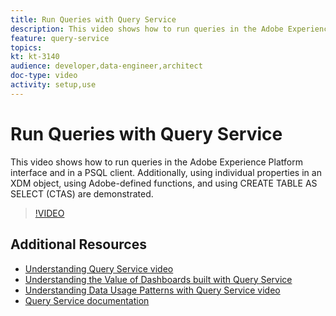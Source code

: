 ```yaml
---
title: Run Queries with Query Service
description: This video shows how to run queries in the Adobe Experience Platform interface and in a PSQL client. Additionally, using individual properties in an XDM object, using Adobe-defined functions, and using CREATE TABLE AS SELECT (CTAS) are demonstrated.
feature: query-service
topics:
kt: kt-3140
audience: developer,data-engineer,architect
doc-type: video
activity: setup,use
---
```


# Run Queries with Query Service

This video shows how to run queries in the Adobe Experience Platform interface and in a PSQL client. Additionally, using individual properties in an XDM object, using Adobe-defined functions, and using CREATE TABLE AS SELECT (CTAS) are demonstrated.

>[!VIDEO](https://video.tv.adobe.com/v/29796?quality=12)

## Additional Resources

* [Understanding Query Service video](understanding-query-service.md)
* [Understanding the Value of Dashboards built with Query Service](understanding-the-value-of-dashboards-built-with-query-service.md)
* [Understanding Data Usage Patterns with Query Service video](understanding-data-usage-patterns-with-query-service.md)
* [Query Service documentation](https://www.adobe.io/apis/experienceplatform/home/query-service/overview.html)
